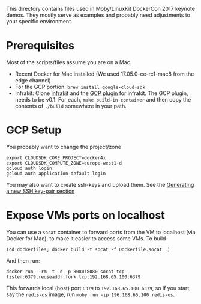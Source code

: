 This directory contains files used in Moby/LinuxKit DockerCon 2017
keynote demos. They mostly serve as examples and probably need
adjustments to your specific environment.

# Prerequisites

Most of the scripts/files assume you are on a Mac.

- Recent Docker for Mac installed (We used 17.05.0-ce-rc1-mac8 from the edge channel)
- For the GCP portion: `brew install google-cloud-sdk`
- Infrakit: Clone [infrakit](https://github.com/docker/infrakit) and
  the [GCP plugin](https://github.com/docker/infrakit.gcp) for
  infrakit.  The GCP plugin, needs to be v0.1. For each, `make
  build-in-container` and then copy the contents of `./build`
  somewhere in your path.

# GCP Setup

You probably want to change the project/zone
```
export CLOUDSDK_CORE_PROJECT=docker4x
export CLOUDSDK_COMPUTE_ZONE=europe-west1-d
gcloud auth login
gcloud auth application-default login
```

You may also want to create ssh-keys and upload them. See the [Generating a new SSH key-pair section](https://cloud.google.com/compute/docs/instances/connecting-to-instance)


# Expose VMs ports on localhost

You can use a `socat` container to forward ports from the VM to localhost (via Docker for Mac), to make it easier to access some VMs. To build
```
(cd dockerfiles; docker build -t socat -f Dockerfile.socat .)
```
And then run:
```
docker run --rm -t -d -p 8080:8080 socat tcp-listen:6379,reuseaddr,fork tcp:192.168.65.100:6379
```
This forwards local (host) port `6379` to `192.168.65.100:6379`, so if you start, say the `redis-os` image, run `moby run -ip 196.168.65.100 redis-os`.
